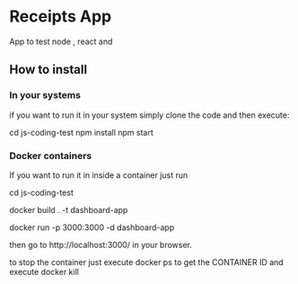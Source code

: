 # Receipts App

App to test node , react and  

## How to install 

### In your systems

if you want to run it in your system simply clone the code and  then  execute: 

cd js-coding-test
npm install
npm start 

### Docker containers

If you want to run it in inside a container just run 

cd js-coding-test

docker build . -t dashboard-app

docker run -p 3000:3000 -d dashboard-app

then go to http://localhost:3000/ in your browser.

to stop the container just execute docker ps to get the CONTAINER ID 
and execute docker kill <container-id>
